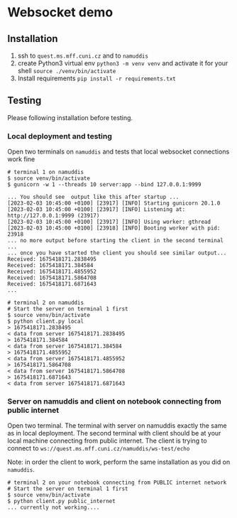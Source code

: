 # Websocket demo

## Installation

1. ssh to `quest.ms.mff.cuni.cz` and to `namuddis`
2. create Python3 virtual env `python3 -m venv venv` and activate it for your shell `source ./venv/bin/activate`
3. Install requirements `pip install -r requirements.txt`

## Testing
Please following installation before testing.

### Local deployment and testing
Open two terminals on `namuddis` and tests that local websocket connections work fine

```
# terminal 1 on namuddis
$ source venv/bin/activate
$ gunicorn -w 1 --threads 10 server:app --bind 127.0.0.1:9999

... You should see  output like this after startup ...
[2023-02-03 10:45:00 +0100] [23917] [INFO] Starting gunicorn 20.1.0
[2023-02-03 10:45:00 +0100] [23917] [INFO] Listening at: http://127.0.0.1:9999 (23917)
[2023-02-03 10:45:00 +0100] [23917] [INFO] Using worker: gthread
[2023-02-03 10:45:00 +0100] [23918] [INFO] Booting worker with pid: 23918
... no more output before starting the client in the second terminal ...
... once you have started the client you should see similar output...
Received: 1675418171.2838495
Received: 1675418171.384584
Received: 1675418171.4855952
Received: 1675418171.5864708
Received: 1675418171.6871643
...

```

```
# terminal 2 on namuddis
# Start the server on terminal 1 first
$ source venv/bin/activate
$ python client.py local
> 1675418171.2838495
< data from server 1675418171.2838495
> 1675418171.384584
< data from server 1675418171.384584
> 1675418171.4855952
< data from server 1675418171.4855952
> 1675418171.5864708
< data from server 1675418171.5864708
> 1675418171.6871643
< data from server 1675418171.6871643
```

### Server on namuddis and client on notebook connecting from public internet
Open two terminal. The terminal with server on namuddis exactly the same as in local deployment.
The second terminal with client should be at your local machine connecting from public internet.
The client is trying to connect to  `ws://quest.ms.mff.cuni.cz/namuddis/ws-test/echo`

Note: in order the client to work, perform the same installation as you did on `namuddis`.
```
# terminal 2 on your notebook connecting from PUBLIC internet network
# Start the server on terminal 1 first
$ source venv/bin/activate
$ python client.py public_internet
... currently not working....
```
